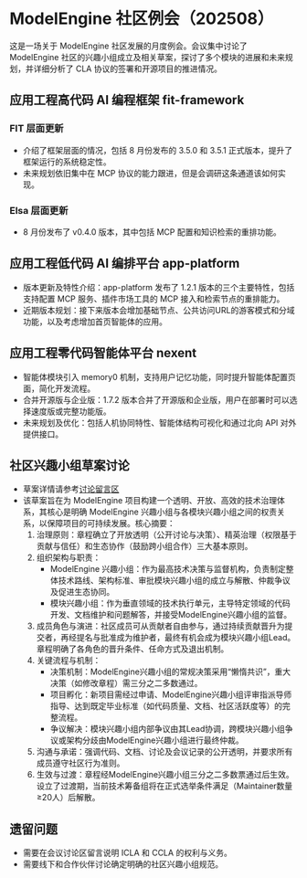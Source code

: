 # ModelEngine 社区例会（202508）

这是一场关于 ModelEngine 社区发展的月度例会。会议集中讨论了 ModelEngine 社区的兴趣小组成立及相关草案，探讨了多个模块的进展和未来规划，并详细分析了 CLA 协议的签署和开源项目的推进情况。

## 应用工程高代码 AI 编程框架 fit-framework

### FIT 层面更新

- 介绍了框架层面的情况，包括 8 月份发布的 3.5.0 和 3.5.1 正式版本，提升了框架运行的系统稳定性。
- 未来规划依旧集中在 MCP 协议的能力跟进，但是会调研这条通道该如何实现。

### Elsa 层面更新

- 8 月份发布了 v0.4.0 版本，其中包括 MCP 配置和知识检索的重排功能。

## 应用工程低代码 AI 编排平台 app-platform

- 版本更新及特性介绍：app-platform 发布了 1.2.1 版本的三个主要特性，包括支持配置 MCP 服务、插件市场工具的 MCP 接入和检索节点的重排能力。
- 近期版本规划：接下来版本会增加基础节点、公共访问URL的游客模式和分域功能，以及考虑增加首页智能体的应用。

## 应用工程零代码智能体平台 nexent

- 智能体模块引入 memory0 机制，支持用户记忆功能，同时提升智能体配置页面，简化开发流程。
- 合并开源版与企业版：1.7.2 版本合并了开源版和企业版，用户在部署时可以选择速度版或完整功能版。
- 未来规划及优化：包括人机协同特性、智能体结构可视化和通过北向 API 对外提供接口。

## 社区兴趣小组草案讨论

- 草案详情请参考[讨论留言区](https://github.com/orgs/ModelEngine-Group/discussions/7)
- 该草案旨在为 ModelEngine 项目构建一个透明、开放、高效的技术治理体系，其核心是明确 ModelEngine 兴趣小组与各模块兴趣小组之间的权责关系，以保障项目的可持续发展。核心摘要：
   1. 治理原则：章程确立了开放透明（公开讨论与决策）、精英治理（权限基于贡献与信任）和生态协作（鼓励跨小组合作）三大基本原则。
   2. 组织架构与职责：
      - ModelEngine 兴趣小组：作为最高技术决策与监督机构，负责制定整体技术路线、架构标准、审批模块兴趣小组的成立与解散、仲裁争议及促进生态协同。
      - 模块兴趣小组：作为垂直领域的技术执行单元，主导特定领域的代码开发、文档维护和问题解答，并接受ModelEngine兴趣小组的监督。
   3. 成员角色与演进：社区成员可从贡献者自由参与，通过持续贡献晋升为提交者，再经提名与批准成为维护者，最终有机会成为模块兴趣小组Lead。章程明确了各角色的晋升条件、任命方式及退出机制。
   4. 关键流程与机制：
      - 决策机制：ModelEngine兴趣小组的常规决策采用“懒惰共识”，重大决策（如修改章程）需三分之二多数通过。
      - 项目孵化：新项目需经过申请、ModelEngine兴趣小组评审指派导师指导、达到既定毕业标准（如代码质量、文档、社区活跃度等）的完整流程。
      - 争议解决：模块兴趣小组内部争议由其Lead协调，跨模块兴趣小组争议或架构分歧由ModelEngine兴趣小组进行最终仲裁。
   5. 沟通与承诺：强调代码、文档、讨论及会议记录的公开透明，并要求所有成员遵守社区行为准则。
   6. 生效与过渡：章程经ModelEngine兴趣小组三分之二多数票通过后生效。设立了过渡期，当前技术筹备组将在正式选举条件满足（Maintainer数量≥20人）后解散。

## 遗留问题

- 需要在会议讨论区留言说明 ICLA 和 CCLA 的权利与义务。
- 需要线下和合作伙伴讨论确定明确的社区兴趣小组规范。
